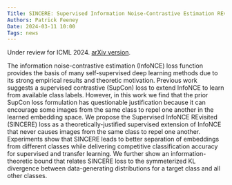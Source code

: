 ```yaml
---
Title: SINCERE: Supervised Information Noise-Contrastive Estimation REvisited
Authors: Patrick Feeney
Date: 2024-03-11 10:00
Tags: news
---
```


Under review for ICML 2024.
[arXiv version](https://arxiv.org/abs/2309.14277).

The information noise-contrastive estimation (InfoNCE) loss function provides the basis of many self-supervised deep learning methods due to its strong empirical results and theoretic motivation.
Previous work suggests a supervised contrastive (SupCon) loss to extend InfoNCE to learn from available class labels.
However, in this work we find that the prior SupCon loss formulation has questionable justification because it can encourage some images from the same class to repel one another in the learned embedding space.
We propose the Supervised InfoNCE REvisited (SINCERE) loss as a theoretically-justified supervised extension of InfoNCE that never causes images from the same class to repel one another.
Experiments show that SINCERE leads to better separation of embeddings from different classes while delivering competitive classification accuracy for supervised and transfer learning.
We further show an information-theoretic bound that relates SINCERE loss to the symmeterized KL divergence between data-generating distributions for a target class and all other classes. 
